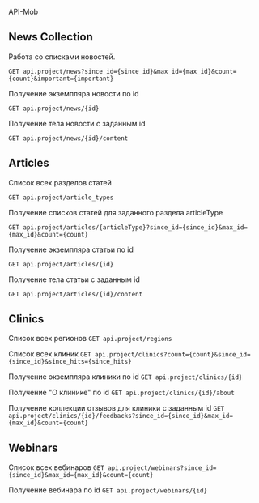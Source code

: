 API-Mob

## News Collection

Работа со списками новостей.

``GET api.project/news?since_id={since_id}&max_id={max_id}&count={count}&important={important}``


Получение экземпляра новости по id

``GET api.project/news/{id}``


Получение тела новости с заданным id

``GET api.project/news/{id}/content``



## Articles

Список всех разделов статей

``GET api.project/article_types``


Получение списков статей для заданного раздела articleType

``GET api.project/articles/{articleType}?since_id={since_id}&max_id={max_id}&count={count}``


Получение экземпляра статьи по id

``GET api.project/articles/{id}``


Получение тела статьи с заданным id

``GET api.project/articles/{id}/content``



## Clinics

Список всех регионов
``GET api.project/regions``


Список всех клиник
``GET api.project/clinics?count={count}&since_id={since_id}&since_hits={since_hits}``


Получение экземпляра клиники по id
``GET api.project/clinics/{id}``


Получение "О клинике" по id
``GET api.project/clinics/{id}/about``


Получение коллекции отзывов для клиники с заданным id
``GET api.project/clinics/{id}/feedbacks?since_id={since_id}&max_id={max_id}&count={count}``



## Webinars

Список всех вебинаров
``GET api.project/webinars?since_id={since_id}&max_id={max_id}&count={count}``


Получение вебинара по id
``GET api.project/webinars/{id}``
